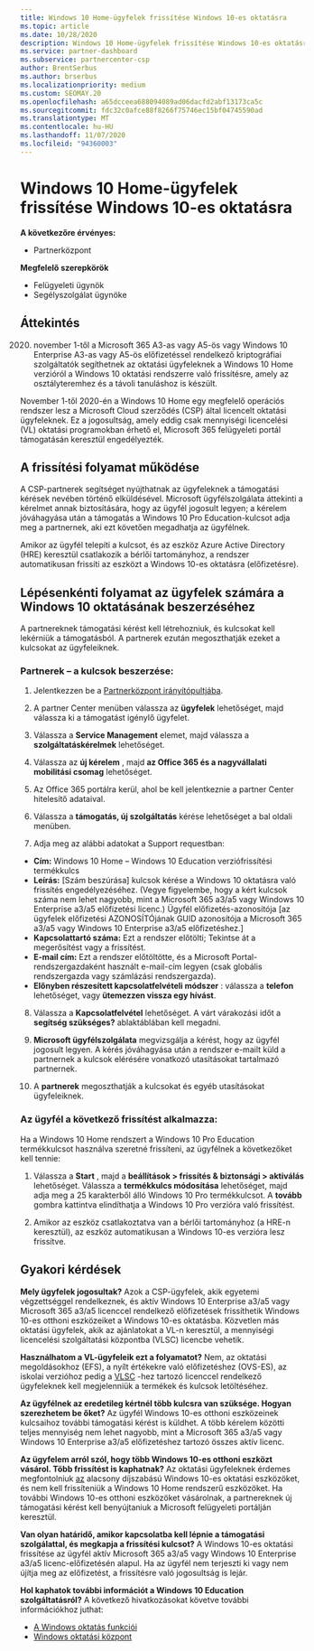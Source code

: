 ```yaml
---
title: Windows 10 Home-ügyfelek frissítése Windows 10-es oktatásra
ms.topic: article
ms.date: 10/28/2020
description: Windows 10 Home-ügyfelek frissítése Windows 10-es oktatásra
ms.service: partner-dashboard
ms.subservice: partnercenter-csp
author: BrentSerbus
ms.author: brserbus
ms.localizationpriority: medium
ms.custom: SEOMAY.20
ms.openlocfilehash: a65dcceea688094089ad06dacfd2abf13173ca5c
ms.sourcegitcommit: fdc32c0afce88f8266f75746ec15bf04745590ad
ms.translationtype: MT
ms.contentlocale: hu-HU
ms.lasthandoff: 11/07/2020
ms.locfileid: "94360003"
---
```

# <a name="upgrade-windows-10-home-customers-to-windows-10-education"></a>Windows 10 Home-ügyfelek frissítése Windows 10-es oktatásra

**A következőre érvényes:**

- Partnerközpont

**Megfelelő szerepkörök**

- Felügyeleti ügynök
- Segélyszolgálat ügynöke

## <a name="overview"></a>Áttekintés

2020. november 1-től a Microsoft 365 A3-as vagy A5-ös vagy Windows 10 Enterprise A3-as vagy A5-ös előfizetéssel rendelkező kriptográfiai szolgáltatók segíthetnek az oktatási ügyfeleknek a Windows 10 Home verzióról a Windows 10 oktatási rendszerre való frissítésre, amely az osztályteremhez és a távoli tanuláshoz is készült.

November 1-től 2020-én a Windows 10 Home egy megfelelő operációs rendszer lesz a Microsoft Cloud szerződés (CSP) által licencelt oktatási ügyfeleknek. Ez a jogosultság, amely eddig csak mennyiségi licencelési (VL) oktatási programokban érhető el, Microsoft 365 felügyeleti portál támogatásán keresztül engedélyezték. 

## <a name="how-the-upgrade-process-works"></a>A frissítési folyamat működése

A CSP-partnerek segítséget nyújthatnak az ügyfeleknek a támogatási kérések nevében történő elküldésével. Microsoft ügyfélszolgálata áttekinti a kérelmet annak biztosítására, hogy az ügyfél jogosult legyen; a kérelem jóváhagyása után a támogatás a Windows 10 Pro Education-kulcsot adja meg a partnernek, aki ezt követően megadhatja az ügyfélnek.

Amikor az ügyfél telepíti a kulcsot, és az eszköz Azure Active Directory (HRE) keresztül csatlakozik a bérlői tartományhoz, a rendszer automatikusan frissíti az eszközt a Windows 10-es oktatásra (előfizetésre).   

## <a name="step-by-step-process-for-customers-to-get-windows-10-education"></a>Lépésenkénti folyamat az ügyfelek számára a Windows 10 oktatásának beszerzéséhez

A partnereknek támogatási kérést kell létrehozniuk, és kulcsokat kell lekérniük a támogatásból. A partnerek ezután megoszthatják ezeket a kulcsokat az ügyfeleiknek.

### <a name="partners--how-to-get-the-keys"></a>Partnerek – a kulcsok beszerzése:

1. Jelentkezzen be a [Partnerközpont irányítópultjába](https://partner.microsoft.com/dashboard).

2. A partner Center menüben válassza az **ügyfelek** lehetőséget, majd válassza ki a támogatást igénylő ügyfelet.

3. Válassza a **Service Management** elemet, majd válassza a **szolgáltatáskérelmek** lehetőséget.

4. Válassza az **új kérelem** , majd **az Office 365 és a nagyvállalati mobilitási csomag** lehetőséget.

5. Az Office 365 portálra kerül, ahol be kell jelentkeznie a partner Center hitelesítő adataival.

6. Válassza a **támogatás, új szolgáltatás** kérése lehetőséget a bal oldali menüben.

7. Adja meg az alábbi adatokat a Support requestban:

- **Cím:** Windows 10 Home – Windows 10 Education verziófrissítési termékkulcs
- **Leírás:** [Szám beszúrása] kulcsok kérése a Windows 10 oktatásra való frissítés engedélyezéséhez. (Vegye figyelembe, hogy a kért kulcsok száma nem lehet nagyobb, mint a Microsoft 365 a3/a5 vagy Windows 10 Enterprise a3/a5 előfizetési licenc.) Ügyfél előfizetés-azonosítója [az ügyfelek előfizetési AZONOSÍTÓjának GUID azonosítója a Microsoft 365 a3/a5 vagy Windows 10 Enterprise a3/a5 előfizetéshez.]
- **Kapcsolattartó száma:** Ezt a rendszer előtölti; Tekintse át a megerősítést vagy a frissítést.
- **E-mail cím:** Ezt a rendszer előtöltötte, és a Microsoft Portal-rendszergazdaként használt e-mail-cím legyen (csak globális rendszergazda vagy számlázási rendszergazda).
- **Előnyben részesített kapcsolatfelvételi módszer** : válassza a **telefon** lehetőséget, vagy **ütemezzen vissza egy hívást**.

8. Válassza a **Kapcsolatfelvétel** lehetőséget. A várt várakozási időt a **segítség szükséges?** ablaktáblában kell megadni.

9. **Microsoft ügyfélszolgálata** megvizsgálja a kérést, hogy az ügyfél jogosult legyen. A kérés jóváhagyása után a rendszer e-mailt küld a partnernek a kulcsok elérésére vonatkozó utasításokat tartalmazó partnernek.

10. A **partnerek** megoszthatják a kulcsokat és egyéb utasításokat ügyfeleiknek.

### <a name="customer-applies-the-upgrade"></a>Az ügyfél a következő frissítést alkalmazza:

Ha a Windows 10 Home rendszert a Windows 10 Pro Education termékkulcsot használva szeretné frissíteni, az ügyfélnek a következőket kell tennie:  

1. Válassza a **Start** , majd a **beállítások > frissítés & biztonsági > aktiválás** lehetőséget. Válassza a **termékkulcs módosítása** lehetőséget, majd adja meg a 25 karakterből álló Windows 10 Pro termékkulcsot. A **tovább** gombra kattintva elindíthatja a Windows 10 Pro verzióra való frissítést.

2. Amikor az eszköz csatlakoztatva van a bérlői tartományhoz (a HRE-n keresztül), az eszköz automatikusan a Windows 10-es verzióra lesz frissítve.  

## <a name="frequently-asked-questions"></a>Gyakori kérdések

**Mely ügyfelek jogosultak?**
Azok a CSP-ügyfelek, akik egyetemi végzettséggel rendelkeznek, és aktív Windows 10 Enterprise a3/a5 vagy Microsoft 365 a3/a5 licenccel rendelkező előfizetések frissíthetik Windows 10-es otthoni eszközeiket a Windows 10-es oktatásba. Közvetlen más oktatási ügyfelek, akik az ajánlatokat a VL-n keresztül, a mennyiségi licencelési szolgáltatási központba (VLSC) licencbe vehetik.

**Használhatom a VL-ügyfeleik ezt a folyamatot?**
Nem, az oktatási megoldásokhoz (EFS), a nyílt értékekre való előfizetéshez (OVS-ES), az iskolai verzióhoz pedig a [VLSC](https://www.microsoft.com/Licensing/servicecenter/default.aspx) -hez tartozó licenccel rendelkező ügyfeleknek kell megjelenniük a termékek és kulcsok letöltéséhez. 

**Az ügyfélnek az eredetileg kértnél több kulcsra van szüksége. Hogyan szerezhetem be őket?**
Az ügyfél Windows 10-es otthoni eszközeinek kulcsaihoz további támogatási kérést is küldhet. A több kérelem közötti teljes mennyiség nem lehet nagyobb, mint a Microsoft 365 a3/a5 vagy Windows 10 Enterprise a3/a5 előfizetéshez tartozó összes aktív licenc.

**Az ügyfelem arról szól, hogy több Windows 10-es otthoni eszközt vásárol. Több frissítést is kaphatnak?**
Az oktatási ügyfeleknek érdemes megfontolniuk [az](https://www.microsoft.com/education/products/windows/shapethefuture.aspx) alacsony díjszabású Windows 10-es oktatási eszközöket, és nem kell frissíteniük a Windows 10 Home rendszerű eszközöket. Ha további Windows 10-es otthoni eszközöket vásárolnak, a partnereknek új támogatási kérést kell benyújtaniuk a Microsoft felügyeleti portálján keresztül.

**Van olyan határidő, amikor kapcsolatba kell lépnie a támogatási szolgálattal, és megkapja a frissítési kulcsot?**
A Windows 10-es oktatási frissítése az ügyfél aktív Microsoft 365 a3/a5 vagy Windows 10 Enterprise a3/a5 licenc-előfizetésén alapul. Ha az ügyfél nem terjeszti ki vagy nem újítja meg az előfizetést, a frissítésre való jogosultság is lejár.

**Hol kaphatok további információt a Windows 10 Education szolgáltatásról?**
A következő hivatkozásokat követve további információkhoz juthat:

- [A Windows oktatás funkciói](https://www.microsoft.com/education/products/windows/features)
- [Windows oktatási központ](/education/windows/)
